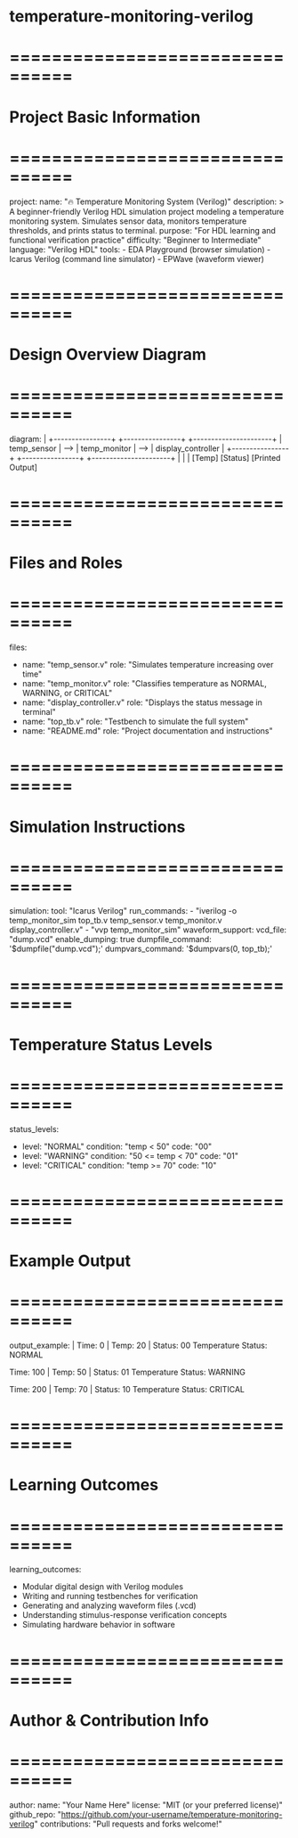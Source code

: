 # temperature-monitoring-verilog
# ================================
# Project Basic Information
# ================================
project:
  name: "🔥 Temperature Monitoring System (Verilog)"
  description: >
    A beginner-friendly Verilog HDL simulation project modeling a temperature monitoring system.
    Simulates sensor data, monitors temperature thresholds, and prints status to terminal.
  purpose: "For HDL learning and functional verification practice"
  difficulty: "Beginner to Intermediate"
  language: "Verilog HDL"
  tools:
    - EDA Playground (browser simulation)
    - Icarus Verilog (command line simulator)
    - EPWave (waveform viewer)

# ================================
# Design Overview Diagram
# ================================
diagram: |
  +----------------+     +----------------+     +----------------------+
  |  temp_sensor   | --> |  temp_monitor  | --> |  display_controller  |
  +----------------+     +----------------+     +----------------------+
         |                     |                          |
       [Temp]              [Status]               [Printed Output]

# ================================
# Files and Roles
# ================================
files:
  - name: "temp_sensor.v"
    role: "Simulates temperature increasing over time"
  - name: "temp_monitor.v"
    role: "Classifies temperature as NORMAL, WARNING, or CRITICAL"
  - name: "display_controller.v"
    role: "Displays the status message in terminal"
  - name: "top_tb.v"
    role: "Testbench to simulate the full system"
  - name: "README.md"
    role: "Project documentation and instructions"

# ================================
# Simulation Instructions
# ================================
simulation:
  tool: "Icarus Verilog"
  run_commands:
    - "iverilog -o temp_monitor_sim top_tb.v temp_sensor.v temp_monitor.v display_controller.v"
    - "vvp temp_monitor_sim"
  waveform_support:
    vcd_file: "dump.vcd"
    enable_dumping: true
    dumpfile_command: '$dumpfile("dump.vcd");'
    dumpvars_command: '$dumpvars(0, top_tb);'

# ================================
# Temperature Status Levels
# ================================
status_levels:
  - level: "NORMAL"
    condition: "temp < 50"
    code: "00"
  - level: "WARNING"
    condition: "50 <= temp < 70"
    code: "01"
  - level: "CRITICAL"
    condition: "temp >= 70"
    code: "10"

# ================================
# Example Output
# ================================
output_example: |
  Time: 0 | Temp: 20 | Status: 00
  Temperature Status: NORMAL

  Time: 100 | Temp: 50 | Status: 01
  Temperature Status: WARNING

  Time: 200 | Temp: 70 | Status: 10
  Temperature Status: CRITICAL

# ================================
# Learning Outcomes
# ================================
learning_outcomes:
  - Modular digital design with Verilog modules
  - Writing and running testbenches for verification
  - Generating and analyzing waveform files (.vcd)
  - Understanding stimulus-response verification concepts
  - Simulating hardware behavior in software

# ================================
# Author & Contribution Info
# ================================
author:
  name: "Your Name Here"
  license: "MIT (or your preferred license)"
  github_repo: "https://github.com/your-username/temperature-monitoring-verilog"
  contributions: "Pull requests and forks welcome!"


